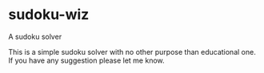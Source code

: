 # sudoku-wiz
A sudoku solver

This is a simple sudoku solver with no other purpose than educational one.
If you have any suggestion please let me know.
